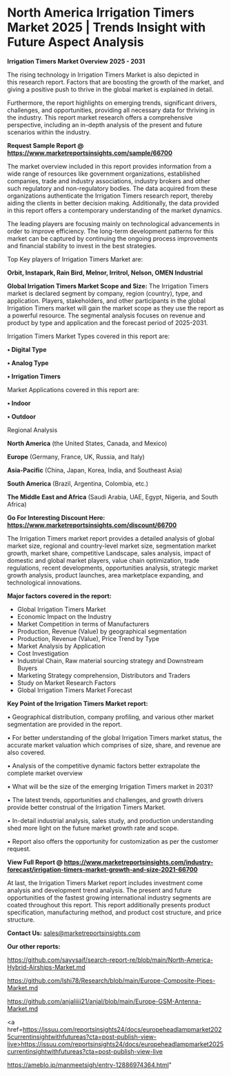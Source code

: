 # North America Irrigation Timers Market 2025 | Trends Insight with Future Aspect Analysis

<Strong> Irrigation Timers Market Overview 2025 - 2031</strong>

The rising technology in Irrigation Timers Market is also depicted in this research report. Factors that are boosting the growth of the market, and giving a positive push to thrive in the global market is explained in detail.

Furthermore, the report highlights on emerging trends, significant drivers, challenges, and opportunities, providing all necessary data for thriving in the industry. This report market research offers a comprehensive perspective, including an in-depth analysis of the present and future scenarios within the industry.

<strong>Request Sample Report @ <a href=https://www.marketreportsinsights.com/sample/66700>https://www.marketreportsinsights.com/sample/66700</a></strong>

The market overview included in this report provides information from a wide range of resources like government organizations, established companies, trade and industry associations, industry brokers and other such regulatory and non-regulatory bodies. The data acquired from these organizations authenticate the Irrigation Timers research report, thereby aiding the clients in better decision making. Additionally, the data provided in this report offers a contemporary understanding of the market dynamics.

The leading players are focusing mainly on technological advancements in order to improve efficiency. The long-term development patterns for this market can be captured by continuing the ongoing process improvements and financial stability to invest in the best strategies.

Top Key players of Irrigation Timers Market are:

<strong>Orbit, Instapark, Rain Bird, Melnor, Irritrol, Nelson, OMEN Industrial</strong>

<strong><b>Global Irrigation Timers Market Scope and Size:</b></strong>
The Irrigation Timers market is declared segment by company, region (country), type, and application. Players, stakeholders, and other participants in the global Irrigation Timers market will gain the market scope as they use the report as a powerful resource. The segmental analysis focuses on revenue and product by type and application and the forecast period of 2025-2031.

Irrigation Timers Market Types covered in this report are:

<strong>• Digital Type

• Analog Type

• Irrigation Timers</strong>

Market Applications covered in this report are:

<strong>• Indoor

• Outdoor</strong> 

Regional Analysis

<strong>North America</strong> (the United States, Canada, and Mexico)

<strong>Europe</strong> (Germany, France, UK, Russia, and Italy)

<strong>Asia-Pacific</strong> (China, Japan, Korea, India, and Southeast Asia)

<strong>South America</strong> (Brazil, Argentina, Colombia, etc.)

<strong>The Middle East and Africa</strong> (Saudi Arabia, UAE, Egypt, Nigeria, and South Africa)

<strong>Go For Interesting Discount Here: <a href=https://www.marketreportsinsights.com/discount/66700>https://www.marketreportsinsights.com/discount/66700</a></strong>

The Irrigation Timers market report provides a detailed analysis of global market size, regional and country-level market size, segmentation market growth, market share, competitive Landscape, sales analysis, impact of domestic and global market players, value chain optimization, trade regulations, recent developments, opportunities analysis, strategic market growth analysis, product launches, area marketplace expanding, and technological innovations.

<strong><b>Major factors covered in the report:</b></strong>
<ul>
  <li>Global Irrigation Timers Market </li>
  <li>Economic Impact on the Industry</li>
  <li>Market Competition in terms of Manufacturers</li>
  <li>Production, Revenue (Value) by geographical segmentation</li>
  <li>Production, Revenue (Value), Price Trend by Type</li>
  <li>Market Analysis by Application</li>
  <li>Cost Investigation</li>
  <li>Industrial Chain, Raw material sourcing strategy and Downstream Buyers</li>
  <li>Marketing Strategy comprehension, Distributors and Traders</li>
  <li>Study on Market Research Factors</li>
  <li>Global Irrigation Timers Market Forecast</li>
</ul>

<strong><b>Key Point of the Irrigation Timers Market report:</b></strong>

• Geographical distribution, company profiling, and various other market segmentation are provided in the report.

• For better understanding of the global Irrigation Timers market status, the accurate market valuation which comprises of size, share, and revenue are also covered.

• Analysis of the competitive dynamic factors better extrapolate the complete market overview

• What will be the size of the emerging Irrigation Timers market in 2031?

• The latest trends, opportunities and challenges, and growth drivers provide better construal of the Irrigation Timers Market.

• In-detail industrial analysis, sales study, and production understanding shed more light on the future market growth rate and scope.

• Report also offers the opportunity for customization as per the customer request.

<strong><b>View Full Report @ <a href=https://www.marketreportsinsights.com/industry-forecast/irrigation-timers-market-growth-and-size-2021-66700>https://www.marketreportsinsights.com/industry-forecast/irrigation-timers-market-growth-and-size-2021-66700</a></b></strong>


At last, the Irrigation Timers Market report includes investment come analysis and development trend analysis. The present and future opportunities of the fastest growing international industry segments are coated throughout this report. This report additionally presents product specification, manufacturing method, and product cost structure, and price structure.

<strong>Contact Us:</strong>
sales@marketreportsinsights.com

<strong>Our other reports:</strong>

<a href=https://github.com/sayysaif/search-report-re/blob/main/North-America-Hybrid-Airships-Market.md>https://github.com/sayysaif/search-report-re/blob/main/North-America-Hybrid-Airships-Market.md</a>

<a href=https://github.com/Ishi78/Research/blob/main/Europe-Composite-Pipes-Market.md>https://github.com/Ishi78/Research/blob/main/Europe-Composite-Pipes-Market.md</a>

<a href=https://github.com/anjaliiii21/anjal/blob/main/Europe-GSM-Antenna-Market.md>https://github.com/anjaliiii21/anjal/blob/main/Europe-GSM-Antenna-Market.md</a>

<a href=https://issuu.com/reportsinsights24/docs/europeheadlampmarket2025currentinsightwithfutureas?cta=post-publish-view-live>https://issuu.com/reportsinsights24/docs/europeheadlampmarket2025currentinsightwithfutureas?cta=post-publish-view-live</a>

<a href=https://ameblo.jp/manmeetsigh/entry-12886974364.html>https://ameblo.jp/manmeetsigh/entry-12886974364.html</a>"
